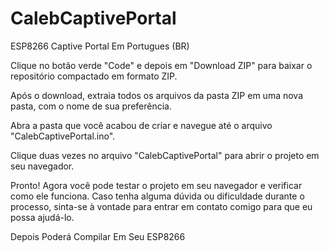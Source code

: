 # CalebCaptivePortal
ESP8266 Captive Portal Em Portugues (BR)


Clique no botão verde "Code" e depois em "Download ZIP" para baixar o repositório compactado em formato ZIP.

Após o download, extraia todos os arquivos da pasta ZIP em uma nova pasta, com o nome de sua preferência.

Abra a pasta que você acabou de criar e navegue até o arquivo "CalebCaptivePortal.ino".

Clique duas vezes no arquivo "CalebCaptivePortal" para abrir o projeto em seu navegador.

Pronto! Agora você pode testar o projeto em seu navegador e verificar como ele funciona. Caso tenha alguma dúvida ou dificuldade durante o processo, sinta-se à vontade para entrar em contato comigo para que eu possa ajudá-lo.

Depois Poderá Compilar Em Seu ESP8266
